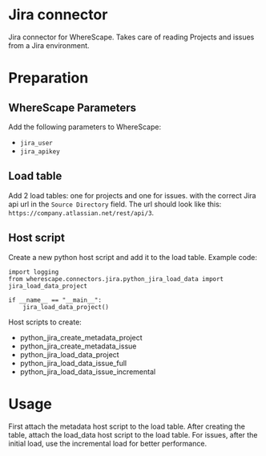 # Jira connector

Jira connector for WhereScape. Takes care of reading Projects and issues from
a Jira environment.

# Preparation

## WhereScape Parameters

Add the following parameters to WhereScape:
* `jira_user`
* `jira_apikey`

## Load table
Add 2 load tables: one for projects and one for issues. with the correct Jira
api url in the `Source Directory` field. The url should look like this: 
`https://company.atlassian.net/rest/api/3`.

## Host script
Create a new python host script and add it to the load table. Example code:

```
import logging
from wherescape.connectors.jira.python_jira_load_data import jira_load_data_project

if __name__ == "__main__":
    jira_load_data_project()
```

Host scripts to create:
* python_jira_create_metadata_project
* python_jira_create_metadata_issue
* python_jira_load_data_project
* python_jira_load_data_issue_full
* python_jira_load_data_issue_incremental

# Usage

First attach the metadata host script to the load table. After creating the
table, attach the load_data host script to the load table. For issues, after
the initial load, use the incremental load for better performance.
